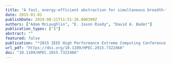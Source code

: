 ```yaml
---
title: "A fast, energy-efficient abstraction for simultaneous breadth-first searches"
date: 2015-01-01
publishDate: 2019-08-21T11:51:26.800399Z
authors: ["Adam McLaughlin", "E. Jason Riedy", "David A. Bader"]
publication_types: ["1"]
abstract: ""
featured: false
publication: "*2015 IEEE High Performance Extreme Computing Conference, HPEC 2015, Waltham, MA, USA, September 15-17, 2015*"
url_pdf: "https://doi.org/10.1109/HPEC.2015.7322466"
doi: "10.1109/HPEC.2015.7322466"
---
```


